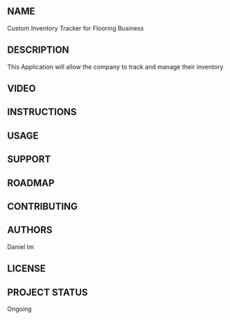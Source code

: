 ## NAME
Custom Inventory Tracker for Flooring Business

## DESCRIPTION
This Application will allow the company to track and manage their inventory

## VIDEO

## INSTRUCTIONS

## USAGE

## SUPPORT

## ROADMAP

## CONTRIBUTING

## AUTHORS
Daniel Im

## LICENSE

## PROJECT STATUS
Ongoing